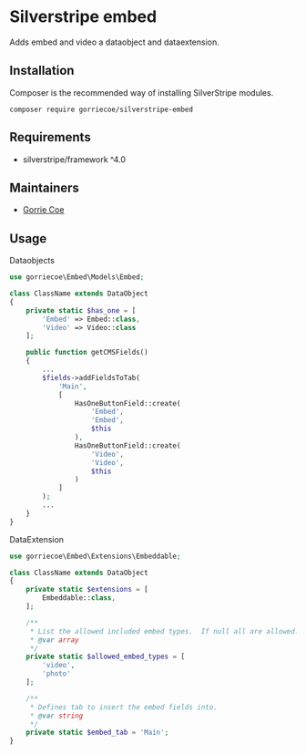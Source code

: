 # Silverstripe embed
Adds embed and video a dataobject and dataextension.

## Installation
Composer is the recommended way of installing SilverStripe modules.
```
composer require gorriecoe/silverstripe-embed
```

## Requirements

- silverstripe/framework ^4.0

## Maintainers

- [Gorrie Coe](https://github.com/gorriecoe)

## Usage
Dataobjects
```php
use gorriecoe\Embed\Models\Embed;

class ClassName extends DataObject
{
    private static $has_one = [
        'Embed' => Embed::class,
        'Video' => Video::class
    ];

    public function getCMSFields()
    {
        ...
        $fields->addFieldsToTab(
            'Main',
            [
                HasOneButtonField::create(
                    'Embed',
                    'Embed',
                    $this
                ),
                HasOneButtonField::create(
                    'Video',
                    'Video',
                    $this
                )
            ]
        );
        ...
    }
}

```
DataExtension
```php
use gorriecoe\Embed\Extensions\Embeddable;

class ClassName extends DataObject
{
    private static $extensions = [
        Embeddable::class,
    ];

    /**
     * List the allowed included embed types.  If null all are allowed.
     * @var array
     */
    private static $allowed_embed_types = [
        'video',
        'photo'
    ];

    /**
     * Defines tab to insert the embed fields into.
     * @var string
     */
    private static $embed_tab = 'Main';
}

```
